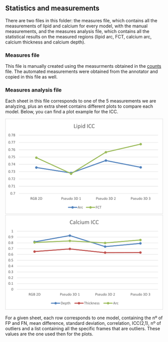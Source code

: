 ## Statistics and measurements

There are two files in this folder: the measures file, which contains all the measurements of lipid and calcium for every model, with the manual measurements, and the measures analysis file, which contains all the statistical results on the measured regions (lipid arc, FCT, calcium arc, calcium thickness and calcium depth).

### Measures file

This file is manually created using the measurments obtained in the [counts](/info-files/counts) file. The automated measurements were obtained from the annotator and copied in this file as well. 

### Measures analysis file

Each sheet in this file corresponds to one of the 5 measurements we are analyzing, plus an extra sheet contains different plots to compare each model. Below, you can find a plot example for the ICC.

<p float="left">
  <img src="/assets/icc_lipid.png" width="500" />
  <img src="/assets/icc_cal.png" width="500" /> 
</p>

For a given sheet, each row corresponds to one model, containing the nº of FP and FN, mean difference, standard deviation, correlation, ICC(2,1), nº of outliers and a list containing all the specific frames that are outliers. These values are the one used then for the plots.